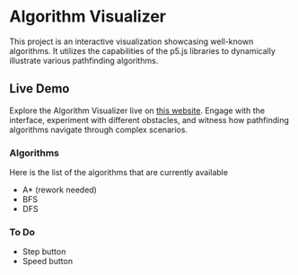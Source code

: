 # Algorithm Visualizer
This project is an interactive visualization showcasing well-known algorithms. It utilizes the capabilities of the p5.js libraries to dynamically illustrate various pathfinding algorithms.

## Live Demo
Explore the Algorithm Visualizer live on [this website](https://themikerik.github.io/Algorithm-Visualizer/). Engage with the interface, experiment with different obstacles, and witness how pathfinding algorithms navigate through complex scenarios.

### Algorithms
Here is the list of the algorithms that are currently available
- A* (rework needed)
- BFS
- DFS

### To Do
- Step button
- Speed button